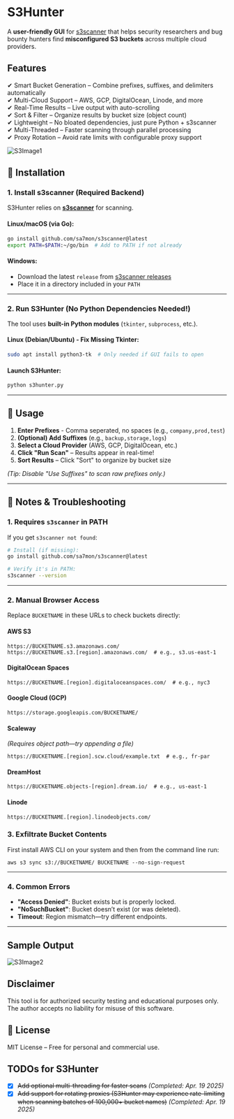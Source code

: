 # S3Hunter
 
A **user-friendly GUI** for [s3scanner](https://github.com/sa7mon/s3scanner) that helps security researchers and bug bounty hunters find **misconfigured S3 buckets** across multiple cloud providers.  

## **Features**
✔ Smart Bucket Generation – Combine prefixes, suffixes, and delimiters automatically  
✔ Multi-Cloud Support – AWS, GCP, DigitalOcean, Linode, and more  
✔ Real-Time Results – Live output with auto-scrolling  
✔ Sort & Filter – Organize results by bucket size (object count)  
✔ Lightweight – No bloated dependencies, just pure Python + s3scanner  
✔ Multi-Threaded – Faster scanning through parallel processing  
✔ Proxy Rotation – Avoid rate limits with configurable proxy support  

![S3Image1](https://github.com/user-attachments/assets/643aebb5-aa5a-4e63-9c2b-88cb5790707f)

## **🚀 Installation**  

### **1. Install s3scanner (Required Backend)**  
S3Hunter relies on **[s3scanner](https://github.com/sa7mon/s3scanner)** for scanning.  

#### **Linux/macOS (via Go):**  
```bash
go install github.com/sa7mon/s3scanner@latest
export PATH=$PATH:~/go/bin  # Add to PATH if not already
```

#### **Windows:**  
- Download the latest `release` from [s3scanner releases](https://github.com/sa7mon/s3scanner/releases)  
- Place it in a directory included in your `PATH`  

---

### **2. Run S3Hunter (No Python Dependencies Needed!)**  
The tool uses **built-in Python modules** (`tkinter`, `subprocess`, etc.).  

#### **Linux (Debian/Ubuntu) - Fix Missing Tkinter:**  
```bash
sudo apt install python3-tk  # Only needed if GUI fails to open
```

#### **Launch S3Hunter:**  
```bash
python s3hunter.py
```

---

## **🎯 Usage**  
1. **Enter Prefixes** - Comma seperated, no spaces (e.g., `company,prod,test`)  
2. **(Optional) Add Suffixes** (e.g., `backup,storage,logs`)  
3. **Select a Cloud Provider** (AWS, GCP, DigitalOcean, etc.)  
4. **Click "Run Scan"** – Results appear in real-time!  
5. **Sort Results** – Click "Sort" to organize by bucket size  

*(Tip: Disable "Use Suffixes" to scan raw prefixes only.)*  

---

## 📌 Notes & Troubleshooting  

### **1. Requires `s3scanner` in PATH**  
If you get `s3scanner not found`:  
```bash
# Install (if missing):
go install github.com/sa7mon/s3scanner@latest

# Verify it's in PATH:
s3scanner --version
```

---

### **2. Manual Browser Access**  
Replace `BUCKETNAME` in these URLs to check buckets directly:  

#### **AWS S3**  
```
https://BUCKETNAME.s3.amazonaws.com/  
https://BUCKETNAME.s3.[region].amazonaws.com/  # e.g., s3.us-east-1
```

#### **DigitalOcean Spaces**  
```
https://BUCKETNAME.[region].digitaloceanspaces.com/  # e.g., nyc3
```

#### **Google Cloud (GCP)**  
```
https://storage.googleapis.com/BUCKETNAME/   
```

#### **Scaleway**  
*(Requires object path—try appending a file)*  
```
https://BUCKETNAME.[region].scw.cloud/example.txt  # e.g., fr-par
```

#### **DreamHost**  
```
https://BUCKETNAME.objects-[region].dream.io/  # e.g., us-east-1
```

#### **Linode**  
```
https://BUCKETNAME.[region].linodeobjects.com/  
```
### **3. Exfiltrate Bucket Contents**
First install AWS CLI on your system and then from the command line run:
```
aws s3 sync s3://BUCKETNAME/ BUCKETNAME --no-sign-request  
```

---

### **4. Common Errors**  
- **"Access Denied"**: Bucket exists but is properly locked.  
- **"NoSuchBucket"**: Bucket doesn’t exist (or was deleted).  
- **Timeout**: Region mismatch—try different endpoints.  

---

## **Sample Output**
![S3Image2](https://github.com/user-attachments/assets/0c04c6b0-aa54-4512-8b41-7ccc195cbebf)


## **Disclaimer**
This tool is for authorized security testing and educational purposes only. The author accepts no liability for misuse of this software.

## **📜 License**  
MIT License – Free for personal and commercial use.

## **TODOs for S3Hunter**

- [x] ~~Add optional multi-threading for faster scans~~ *(Completed: Apr. 19 2025)*
- [x] ~~Add support for rotating proxies (S3Hunter may experience rate-limiting when scanning batches of 100,000+ bucket names)~~ *(Completed: Apr. 19 2025)*
